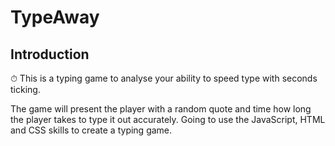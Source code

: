 # TypeAway

## Introduction

⏱ This is a typing game to analyse your ability to speed type with seconds ticking.

The game will present the player with a random quote and time how long the player takes to type it out accurately. Going to use the JavaScript, HTML and CSS skills to create a typing game.
